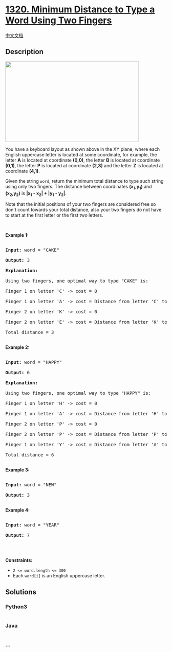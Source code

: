 # [1320. Minimum Distance to Type a Word Using Two Fingers](https://leetcode.com/problems/minimum-distance-to-type-a-word-using-two-fingers)

[中文文档](/solution/1300-1399/1320.Minimum%20Distance%20to%20Type%20a%20Word%20Using%20Two%20Fingers/README.md)

## Description

<p><img alt="" src="https://cdn.jsdelivr.net/gh/doocs/leetcode@main/solution/1300-1399/1320.Minimum%20Distance%20to%20Type%20a%20Word%20Using%20Two%20Fingers/images/leetcode_keyboard.png" style="width: 417px; height: 250px;" /></p>

<p>You have a keyboard layout as shown above in the XY plane, where each English uppercase letter is located at some coordinate, for example, the letter <strong>A</strong> is located at coordinate <strong>(0,0)</strong>, the letter <strong>B</strong> is located at coordinate <strong>(0,1)</strong>, the letter <strong>P</strong> is located at coordinate <strong>(2,3)</strong> and the letter <strong>Z</strong> is located at coordinate <strong>(4,1)</strong>.</p>

<p>Given the string <code>word</code>, return the minimum total distance to type such string using only two&nbsp;fingers. The distance between coordinates <strong>(x<sub>1</sub>,y<sub>1</sub>)</strong> and <strong>(x<sub>2</sub>,y<sub>2</sub>)</strong> is <strong>|x<sub>1</sub> - x<sub>2</sub>| + |y<sub>1</sub> - y<sub>2</sub>|</strong>.&nbsp;</p>

<p>Note that the initial positions of your two&nbsp;fingers are considered free so don&#39;t count towards your total distance, also your two&nbsp;fingers do not have to start at the first letter or the first two&nbsp;letters.</p>

<p>&nbsp;</p>

<p><strong>Example 1:</strong></p>

<pre>

<strong>Input:</strong> word = &quot;CAKE&quot;

<strong>Output:</strong> 3

<strong>Explanation: 

</strong>Using two fingers, one optimal way to type &quot;CAKE&quot; is: 

Finger 1 on letter &#39;C&#39; -&gt; cost = 0 

Finger 1 on letter &#39;A&#39; -&gt; cost = Distance from letter &#39;C&#39; to letter &#39;A&#39; = 2 

Finger 2 on letter &#39;K&#39; -&gt; cost = 0 

Finger 2 on letter &#39;E&#39; -&gt; cost = Distance from letter &#39;K&#39; to letter &#39;E&#39; = 1 

Total distance = 3

</pre>

<p><strong>Example 2:</strong></p>

<pre>

<strong>Input:</strong> word = &quot;HAPPY&quot;

<strong>Output:</strong> 6

<strong>Explanation: </strong>

Using two fingers, one optimal way to type &quot;HAPPY&quot; is:

Finger 1 on letter &#39;H&#39; -&gt; cost = 0

Finger 1 on letter &#39;A&#39; -&gt; cost = Distance from letter &#39;H&#39; to letter &#39;A&#39; = 2

Finger 2 on letter &#39;P&#39; -&gt; cost = 0

Finger 2 on letter &#39;P&#39; -&gt; cost = Distance from letter &#39;P&#39; to letter &#39;P&#39; = 0

Finger 1 on letter &#39;Y&#39; -&gt; cost = Distance from letter &#39;A&#39; to letter &#39;Y&#39; = 4

Total distance = 6

</pre>

<p><strong>Example 3:</strong></p>

<pre>

<strong>Input:</strong> word = &quot;NEW&quot;

<strong>Output:</strong> 3

</pre>

<p><strong>Example 4:</strong></p>

<pre>

<strong>Input:</strong> word = &quot;YEAR&quot;

<strong>Output:</strong> 7

</pre>

<p>&nbsp;</p>

<p><strong>Constraints:</strong></p>

<ul>
	<li><code>2 &lt;= word.length &lt;= 300</code></li>
	<li>Each <code data-stringify-type="code">word[i]</code>&nbsp;is an English uppercase letter.</li>
</ul>

## Solutions

<!-- tabs:start -->

### **Python3**

```python

```

### **Java**

```java

```

### **...**

```

```

<!-- tabs:end -->
